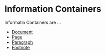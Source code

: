 # Information Containers

Informatin Containers are ...

- [Document](700001.md)
- [Page](700002.md)
- [Paragraph](700003.md)
- [Footnote](700004.md)
